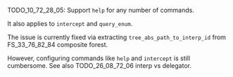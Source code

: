 
TODO_10_72_28_05: Support `help` for any number of commands.

It also applies to `intercept` and `query_enum`.

The issue is currently fixed via extracting `tree_abs_path_to_interp_id` from FS_33_76_82_84 composite forest.

However, configuring commands like `help` and `intercept` is still cumbersome.
See also TODO_26_08_72_06 interp vs delegator.
